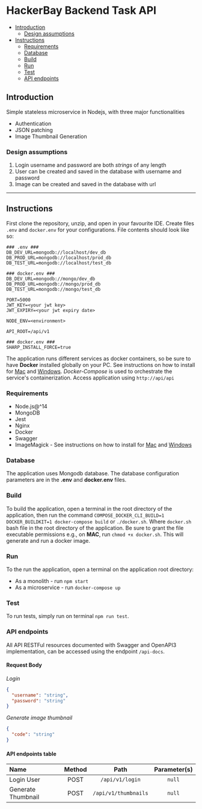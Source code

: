 # HackerBay Backend Task API

- [Introduction](#intro)
    - [Design assumptions](#design-assumptions)
- [Instructions](#instructions)
    - [Requirements](#requirements)
    - [Database](#database)
    - [Build](#build)
    - [Run](#run)
    - [Test](#test)
    - [API endpoints](#api-calls)

## <a id="intro">Introduction</a>

Simple stateless microservice in Nodejs, with three major functionalities
 - Authentication
 - JSON patching
 - Image Thumbnail Generation

### Design assumptions

1. Login username and password are both _strings_ of any length
2. User can be created and saved in the database with username and password
3. Image can be created and saved in the database with url

---

## Instructions

First clone the repository, unzip, and open in your favourite IDE. Create files `.env` and `docker.env` for your configurations. File contents should look like so:
```
### .env ###
DB_DEV_URL=mongodb://localhost/dev_db
DB_PROD_URL=mongodb://localhost/prod_db
DB_TEST_URL=mongodb://localhost/test_db

### docker.env ###
DB_DEV_URL=mongodb://mongo/dev_db
DB_PROD_URL=mongodb://mongo/prod_db
DB_TEST_URL=mongodb://mongo/test_db

PORT=5000
JWT_KEY=<your jwt key>
JWT_EXPIRY=<your jwt expiry date>

NODE_ENV=<environment>

API_ROOT=/api/v1

### docker.env ###
SHARP_INSTALL_FORCE=true
```
The application runs different services as docker containers, so be sure to have __Docker__ installed globally on your PC. See
instructions on how to install for [Mac](https://docs.docker.com/desktop/mac/install/)
and [Windows](https://docs.docker.com/desktop/windows/install/). _Docker-Compose_ is used to orchestrate the service's containerization. Access application using `http://api/api`

### <a id="requirements">Requirements</a>

 - Node.js@^14
 - MongoDB
 - Jest
 - Nginx
 - Docker
 - Swagger
 - ImageMagick - See instructions on how to install for [Mac](https://formulae.brew.sh/formula/imagemagick#default) and [Windows](https://imagemagick.org/script/download.php)

### <a id="database">Database</a>

The application uses Mongodb database. The database configuration parameters are in the __.env__ and __docker.env__ files.  

### <a id="build">Build</a>

To build the application, open a terminal in the root directory of the application, then run the command `COMPOSE_DOCKER_CLI_BUILD=1 DOCKER_BUILDKIT=1 docker-compose build` or `./docker.sh`.
Where `docker.sh` bash file in the root directory of the application. Be sure to grant the file executable permissions e.g., on __MAC__, run `chmod +x docker.sh`. This will generate and run a docker image.

### <a id="run">Run</a>
To the run the application, open a terminal on the application root directory:
 - As a monolith - run `npm start`
 - As a microservice - run `docker-compose up`

### <a id="test">Test</a>

To run tests, simply run on terminal `npm run test`.

### <a id="api-calls">API endpoints</a>
All API RESTFul resources  documented with Swagger and OpenAPI3 implementation, can be accessed using the endpoint `/api-docs`.

#### Request Body

_Login_

```json
{
  "username": "string",
  "password": "string"
}
```

_Generate image thumbnail_

```json
{
  "code": "string"
}
```

#### API endpoints table


| Name                                            | Method |                               Path                                |     Parameter(s)      |
| :---------------------------------------------- | :----: | :---------------------------------------------------------------: | :-------------------: |
| Login User                                      |  POST  |                             `/api/v1/login`                       |        `null`         |
| Generate Thumbnail                              |  POST  |                     `/api/v1/thumbnails`                          |        `null`         |
